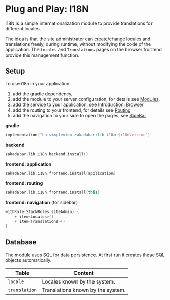 # Plug and Play: I18N

I18N is a simple internationalization module to provide translations for different locales.

<div data-zk-enrich="Note" data-zk-flavour="Info" data-zk-title="Changing Locales and Translations">

The idea is that the site administrator can create/change locales and translations freely, during runtime, without
modifying the code of the application. The `Locales` and `Translations` pages on the browser frontend provide this
management function.
</div>

## Setup

To use i18n in your application:

1. add the gradle dependency,
1. add the module to your server configuration, for details see [Modules](../../backend/Modules.md),
1. add the service to your application, see [Introduction: Browser](../../browser/Introduction.md)   
1. add the routing to your frontend, for details see [Routing](../../browser/structure/Routing.md)
1. add the navigation to your side to open the pages, see [SideBar](../../browser/builtin/SideBar.md)

**gradle**

```kotlin
implementation("hu.simplexion.zakadabar:lib-i18n:$i18nVersion")
```

**backend**

```kotlin
zakadabar.lib.i18n.backend.install()
```

**frontend: application**

```kotlin
zakadabar.lib.i18n.frontend.install(application)
```

**frontend: routing**

```kotlin
zakadabar.lib.i18n.frontend.install(this)
```

**frontend: navigation** (for sidebar)

```kotlin
withRole(StackRoles.siteAdmin) {
    + item<Locales>()
    + item<Translations>()
}
```

## Database

The module uses SQL for data persistence. At first run it creates these SQL
objects automatically.

| Table | Content |
| --- | --- |
| `locale` | Locales known by the system. |
| `translation` | Translations known by the system. |